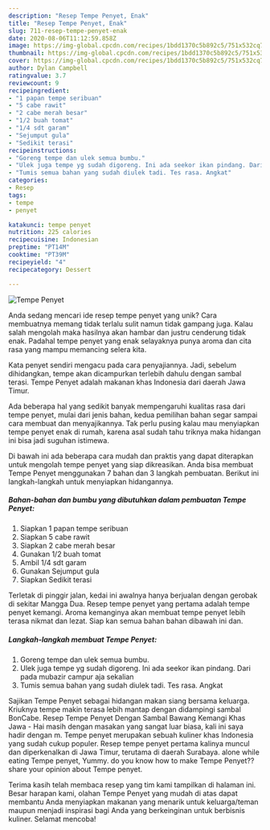 ```yaml
---
description: "Resep Tempe Penyet, Enak"
title: "Resep Tempe Penyet, Enak"
slug: 711-resep-tempe-penyet-enak
date: 2020-08-06T11:12:59.858Z
image: https://img-global.cpcdn.com/recipes/1bdd1370c5b892c5/751x532cq70/tempe-penyet-foto-resep-utama.jpg
thumbnail: https://img-global.cpcdn.com/recipes/1bdd1370c5b892c5/751x532cq70/tempe-penyet-foto-resep-utama.jpg
cover: https://img-global.cpcdn.com/recipes/1bdd1370c5b892c5/751x532cq70/tempe-penyet-foto-resep-utama.jpg
author: Dylan Campbell
ratingvalue: 3.7
reviewcount: 9
recipeingredient:
- "1 papan tempe seribuan"
- "5 cabe rawit"
- "2 cabe merah besar"
- "1/2 buah tomat"
- "1/4 sdt garam"
- "Sejumput gula"
- "Sedikit terasi"
recipeinstructions:
- "Goreng tempe dan ulek semua bumbu."
- "Ulek juga tempe yg sudah digoreng. Ini ada seekor ikan pindang. Dari pada mubazir campur aja sekalian"
- "Tumis semua bahan yang sudah diulek tadi. Tes rasa. Angkat"
categories:
- Resep
tags:
- tempe
- penyet

katakunci: tempe penyet 
nutrition: 225 calories
recipecuisine: Indonesian
preptime: "PT14M"
cooktime: "PT39M"
recipeyield: "4"
recipecategory: Dessert

---
```



![Tempe Penyet](https://img-global.cpcdn.com/recipes/1bdd1370c5b892c5/751x532cq70/tempe-penyet-foto-resep-utama.jpg)

Anda sedang mencari ide resep tempe penyet yang unik? Cara membuatnya memang tidak terlalu sulit namun tidak gampang juga. Kalau salah mengolah maka hasilnya akan hambar dan justru cenderung tidak enak. Padahal tempe penyet yang enak selayaknya punya aroma dan cita rasa yang mampu memancing selera kita.

Kata penyet sendiri mengacu pada cara penyajiannya. Jadi, sebelum dihidangkan, tempe akan dicampurkan terlebih dahulu dengan sambal terasi. Tempe Penyet adalah makanan khas Indonesia dari daerah Jawa Timur.

Ada beberapa hal yang sedikit banyak mempengaruhi kualitas rasa dari tempe penyet, mulai dari jenis bahan, kedua pemilihan bahan segar sampai cara membuat dan menyajikannya. Tak perlu pusing kalau mau menyiapkan tempe penyet enak di rumah, karena asal sudah tahu triknya maka hidangan ini bisa jadi suguhan istimewa.


Di bawah ini ada beberapa cara mudah dan praktis yang dapat diterapkan untuk mengolah tempe penyet yang siap dikreasikan. Anda bisa membuat Tempe Penyet menggunakan 7 bahan dan 3 langkah pembuatan. Berikut ini langkah-langkah untuk menyiapkan hidangannya.

<!--inarticleads1-->

##### Bahan-bahan dan bumbu yang dibutuhkan dalam pembuatan Tempe Penyet:

1. Siapkan 1 papan tempe seribuan
1. Siapkan 5 cabe rawit
1. Siapkan 2 cabe merah besar
1. Gunakan 1/2 buah tomat
1. Ambil 1/4 sdt garam
1. Gunakan Sejumput gula
1. Siapkan Sedikit terasi


Terletak di pinggir jalan, kedai ini awalnya hanya berjualan dengan gerobak di sekitar Mangga Dua. Resep tempe penyet yang pertama adalah tempe penyet kemangi. Aroma kemanginya akan membuat tempe penyet lebih terasa nikmat dan lezat. Siap kan semua bahan bahan dibawah ini dan. 

<!--inarticleads2-->

##### Langkah-langkah membuat Tempe Penyet:

1. Goreng tempe dan ulek semua bumbu.
1. Ulek juga tempe yg sudah digoreng. Ini ada seekor ikan pindang. Dari pada mubazir campur aja sekalian
1. Tumis semua bahan yang sudah diulek tadi. Tes rasa. Angkat


Sajikan Tempe Penyet sebagai hidangan makan siang bersama keluarga. Kriuknya tempe makin terasa lebih mantap dengan didampingi sambal BonCabe. Resep Tempe Penyet Dengan Sambal Bawang Kemangi Khas Jawa - Hai masih dengan masakan yang sangat luar biasa, kali ini saya hadir dengan m. Tempe penyet merupakan sebuah kuliner khas Indonesia yang sudah cukup populer. Resep tempe penyet pertama kalinya muncul dan diperkenalkan di Jawa Timur, terutama di daerah Surabaya. alone while eating Tempe penyet, Yummy. do you know how to make Tempe Penyet??share your opinion about Tempe penyet. 

Terima kasih telah membaca resep yang tim kami tampilkan di halaman ini. Besar harapan kami, olahan Tempe Penyet yang mudah di atas dapat membantu Anda menyiapkan makanan yang menarik untuk keluarga/teman maupun menjadi inspirasi bagi Anda yang berkeinginan untuk berbisnis kuliner. Selamat mencoba!
